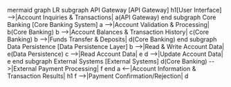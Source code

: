 mermaid
graph LR
  subgraph API Gateway [API Gateway]
    h1[User Interface] -->|Account Inquiries & Transactions| a(API Gateway)
  end
  subgraph Core Banking [Core Banking System]
    a -->|Account Validation & Processing| b(Core Banking)
    b -->|Account Balances & Transaction History| c(Core Banking)
    b -->|Funds Transfer & Deposits| d(Core Banking)
  end
  subgraph Data Persistence [Data Persistence Layer]
    b -->|Read & Write Account Data| e(Data Persistence)
    c -->|Read Account Data| e
    d -->|Update Account Data| e
  end
  subgraph External Systems [External Systems]
    d(Core Banking) -->|External Payment Processing| f
  end
  a <--|Account Information & Transaction Results| h1
  f -->|Payment Confirmation/Rejection| d
